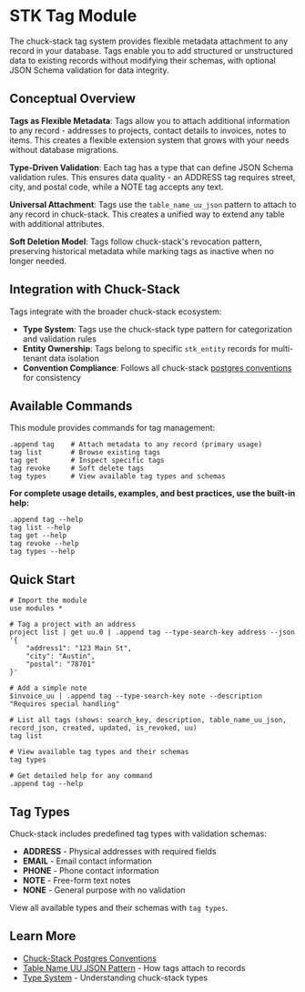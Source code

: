 # STK Tag Module

The chuck-stack tag system provides flexible metadata attachment to any record in your database. Tags enable you to add structured or unstructured data to existing records without modifying their schemas, with optional JSON Schema validation for data integrity.

## Conceptual Overview

**Tags as Flexible Metadata**: Tags allow you to attach additional information to any record - addresses to projects, contact details to invoices, notes to items. This creates a flexible extension system that grows with your needs without database migrations.

**Type-Driven Validation**: Each tag has a type that can define JSON Schema validation rules. This ensures data quality - an ADDRESS tag requires street, city, and postal code, while a NOTE tag accepts any text.

**Universal Attachment**: Tags use the `table_name_uu_json` pattern to attach to any record in chuck-stack. This creates a unified way to extend any table with additional attributes.

**Soft Deletion Model**: Tags follow chuck-stack's revocation pattern, preserving historical metadata while marking tags as inactive when no longer needed.

## Integration with Chuck-Stack

Tags integrate with the broader chuck-stack ecosystem:

- **Type System**: Tags use the chuck-stack type pattern for categorization and validation rules
- **Entity Ownership**: Tags belong to specific `stk_entity` records for multi-tenant data isolation
- **Convention Compliance**: Follows all chuck-stack [postgres conventions](../../chuckstack.github.io/src-ls/postgres-convention/) for consistency

## Available Commands

This module provides commands for tag management:

```nu
.append tag    # Attach metadata to any record (primary usage)
tag list       # Browse existing tags
tag get        # Inspect specific tags
tag revoke     # Soft delete tags
tag types      # View available tag types and schemas
```

**For complete usage details, examples, and best practices, use the built-in help:**

```nu
.append tag --help
tag list --help
tag get --help
tag revoke --help
tag types --help
```

## Quick Start

```nu
# Import the module
use modules *

# Tag a project with an address
project list | get uu.0 | .append tag --type-search-key address --json '{
    "address1": "123 Main St",
    "city": "Austin", 
    "postal": "78701"
}'

# Add a simple note
$invoice_uu | .append tag --type-search-key note --description "Requires special handling"

# List all tags (shows: search_key, description, table_name_uu_json, record_json, created, updated, is_revoked, uu)
tag list

# View available tag types and their schemas
tag types

# Get detailed help for any command
.append tag --help
```

## Tag Types

Chuck-stack includes predefined tag types with validation schemas:

- **ADDRESS** - Physical addresses with required fields
- **EMAIL** - Email contact information
- **PHONE** - Phone contact information
- **NOTE** - Free-form text notes
- **NONE** - General purpose with no validation

View all available types and their schemas with `tag types`.

## Learn More

- [Chuck-Stack Postgres Conventions](../../chuckstack.github.io/src-ls/postgres-convention/)
- [Table Name UU JSON Pattern](../../chuckstack.github.io/src-ls/postgres-convention/table-name-uu-json.md) - How tags attach to records
- [Type System](../../chuckstack.github.io/src-ls/postgres-convention/sample-table-convention.md) - Understanding chuck-stack types
